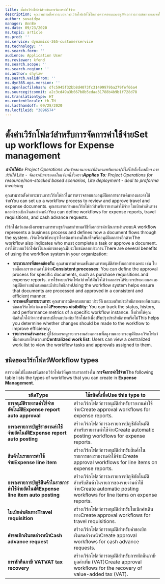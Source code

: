 ```yaml
---
title: ตั้งค่าเวิร์กโฟลว์สำหรับการจัดการค่าใช้จ่าย
description: คุณสามารถตั้งค่ากระบวนการเวิร์กโฟลว์ที่ใช้ในการตรวจสอบและอนุมัติเอกสารการเดินทางและค่าใช้จ่าย
author: suvaidya
manager: AnnBe
ms.date: 09/23/2020
ms.topic: article
ms.prod: ''
ms.service: dynamics-365-customerservice
ms.technology: ''
ms.search.form: ''
audience: Application User
ms.reviewer: kfend
ms.search.scope: ''
ms.search.region: ''
ms.author: shylaw
ms.search.validFrom: ''
ms.dyn365.ops.version: ''
ms.openlocfilehash: dfc5945f32bb8d4073fc31499979ba279fef66a4
ms.sourcegitcommit: a2c3cd49a3b667b8b5edaa31788b4b9b1f728d78
ms.translationtype: HT
ms.contentlocale: th-TH
ms.lasthandoff: 09/28/2020
ms.locfileid: "3896574"
---
```

# <a name="set-up-workflows-for-expense-management"></a><span data-ttu-id="6929b-103">ตั้งค่าเวิร์กโฟลว์สำหรับการจัดการค่าใช้จ่าย</span><span class="sxs-lookup"><span data-stu-id="6929b-103">Set up workflows for Expense management</span></span>

<span data-ttu-id="6929b-104">_**นำไปใช้กับ:** Project Operations สำหรับสถานการณ์ที่อิงตามทรัพยากร/ที่ไม่ได้เก็บในสต็อก การปรับใช้ Lite - จัดการกับการออกใบแจ้งหนี้ชั่วคราว_</span><span class="sxs-lookup"><span data-stu-id="6929b-104">_**Applies To:** Project Operations for resource/non-stocked based scenarios, Lite deployment - deal to proforma invoicing_</span></span>

<span data-ttu-id="6929b-105">คุณสามารถตั้งค่ากระบวนการเวิร์กโฟลว์ในการตรวจสอบและอนุมัติเอกสารการเดินทางและค่าใช้จ่าย</span><span class="sxs-lookup"><span data-stu-id="6929b-105">You can set up a workflow process to review and approve travel and expense documents.</span></span> <span data-ttu-id="6929b-106">คุณสามารถกำหนดเวิร์กโฟลว์สำหรับรายงานค่าใช้จ่าย ใบเบิกค่าเดินทาง และคำขอเบิกเงินสดล่วงหน้า</span><span class="sxs-lookup"><span data-stu-id="6929b-106">You can define workflows for expense reports, travel requisitions, and cash advance requests.</span></span>

<span data-ttu-id="6929b-107">เวิร์กโฟลว์แสดงถึงกระบวนการทางธุรกิจและกำหนดวิธีที่เอกสารดำเนินการผ่านระบบ</span><span class="sxs-lookup"><span data-stu-id="6929b-107">A workflow represents a business process and defines how a document flows through the system.</span></span> <span data-ttu-id="6929b-108">เวิร์กโฟลว์ยังระบุว่าใครต้องทำงานให้เสร็จหรืออนุมัติเอกสารอีกด้วย</span><span class="sxs-lookup"><span data-stu-id="6929b-108">The workflow also indicates who must complete a task or approve a document.</span></span> <span data-ttu-id="6929b-109">การใช้ระบบเวิร์กโฟลว์ในองค์กรของคุณมีประโยชน์หลายประการ:</span><span class="sxs-lookup"><span data-stu-id="6929b-109">There are several benefits of using the workflow system in your organization:</span></span>

- <span data-ttu-id="6929b-110">**กระบวนการที่สอดคล้องกัน**: คุณสามารถกำหนดขั้นตอนการอนุมัติสำหรับเอกสารเฉพาะ เช่น ใบขอซื้อและรายงานค่าใช้จ่าย</span><span class="sxs-lookup"><span data-stu-id="6929b-110">**Consistent processes**: You can define the approval process for specific documents, such as purchase requisitions and expense reports.</span></span> <span data-ttu-id="6929b-111">การใช้ระบบเวิร์กโฟลว์ช่วยให้มั่นใจได้ว่าเอกสารได้รับการประมวลผลและอนุมัติอย่างสม่ำเสมอและมีประสิทธิภาพ</span><span class="sxs-lookup"><span data-stu-id="6929b-111">Using the workflow system helps ensure that documents are processed and approved in a consistent and efficient manner.</span></span>
- <span data-ttu-id="6929b-112">**การมองเห็นกระบวนการ**: คุณสามารถติดตามสถานะ ประวัติ และเมตริกประสิทธิภาพของอินสแตนซ์ของเวิร์กโฟลว์เฉพาะได้</span><span class="sxs-lookup"><span data-stu-id="6929b-112">**Process visibility**: You can track the status, history, and performance metrics of a specific workflow instance.</span></span> <span data-ttu-id="6929b-113">ซึ่งช่วยให้คุณตัดสินใจได้ว่าควรทำการเปลี่ยนแปลงกับเวิร์กโฟลว์เพื่อปรับปรุงประสิทธิภาพหรือไม่</span><span class="sxs-lookup"><span data-stu-id="6929b-113">This helps you determine whether changes should be made to the workflow to improve efficiency.</span></span>
- <span data-ttu-id="6929b-114">**รายการงานส่วนกลาง**: ผู้ใช้สามารถดูรายการงานส่วนกลางเพื่อดูงานและการอนุมัติของเวิร์กโฟลว์ที่มอบหมายให้พวกเขา</span><span class="sxs-lookup"><span data-stu-id="6929b-114">**Centralized work list**: Users can view a centralized work list to view the workflow tasks and approvals assigned to them.</span></span> 

## <a name="workflow-types"></a><span data-ttu-id="6929b-115">ชนิดของเวิร์กโฟลว์</span><span class="sxs-lookup"><span data-stu-id="6929b-115">Workflow types</span></span>

<span data-ttu-id="6929b-116">ตารางต่อไปนี้แสดงชนิดของเวิร์กโฟลว์ที่คุณสามารถสร้างใน **การจัดการค่าใช้จ่าย**</span><span class="sxs-lookup"><span data-stu-id="6929b-116">The following table lists the types of workflows that you can create in **Expense Management**.</span></span>


|              <span data-ttu-id="6929b-117"><strong>ชนิด</strong></span><span class="sxs-lookup"><span data-stu-id="6929b-117"><strong>Type</strong></span></span>              |                   <span data-ttu-id="6929b-118"><strong>ใช้ชนิดนี้เพื่อ</strong></span><span class="sxs-lookup"><span data-stu-id="6929b-118"><strong>Use this type to</strong></span></span>                   |
|-------------------------------------------------|-----------------------------------------------------------------------|
|   <span data-ttu-id="6929b-119"><strong>การอนุมัติรายงานค่าใช้จ่ายอัตโนมัติ</strong></span><span class="sxs-lookup"><span data-stu-id="6929b-119"><strong>Expense report auto approval</strong></span></span> |            <span data-ttu-id="6929b-120">สร้างเวิร์กโฟลว์การอนุมัติสำหรับรายงานค่าใช้จ่าย</span><span class="sxs-lookup"><span data-stu-id="6929b-120">Create approval workflows for expense reports.</span></span>             |
|  <span data-ttu-id="6929b-121"><strong>การลงรายการบัญชีรายงานค่าใช้จ่ายอัตโนมัติ</strong></span><span class="sxs-lookup"><span data-stu-id="6929b-121"><strong>Expense report auto posting</strong></span></span>   |        <span data-ttu-id="6929b-122">สร้างเวิร์กโฟลว์การลงรายการบัญชีอัตโนมัติสำหรับรายงานค่าใช้จ่าย</span><span class="sxs-lookup"><span data-stu-id="6929b-122">Create automatic posting workflows for expense reports.</span></span>        |
|       <span data-ttu-id="6929b-123"><strong>สินค้าในรายการค่าใช้จ่าย</strong></span><span class="sxs-lookup"><span data-stu-id="6929b-123"><strong>Expense line item</strong></span></span>        |     <span data-ttu-id="6929b-124">สร้างเวิร์กโฟลว์การอนุมัติสำหรับสินค้าในรายการของรายงานค่าใช้จ่าย</span><span class="sxs-lookup"><span data-stu-id="6929b-124">Create approval workflows for line items on expense reports.</span></span>      |
| <span data-ttu-id="6929b-125"><strong>การลงรายการบัญชีสินค้าในรายการค่าใช้จ่ายอัตโนมัติ</strong></span><span class="sxs-lookup"><span data-stu-id="6929b-125"><strong>Expense line item auto posting</strong></span></span> | <span data-ttu-id="6929b-126">สร้างเวิร์กโฟลว์การลงรายการบัญชีอัตโนมัติสำหรับสินค้าในรายการของรายงานค่าใช้จ่าย</span><span class="sxs-lookup"><span data-stu-id="6929b-126">Create automatic posting workflows for line items on expense reports.</span></span> |
|       <span data-ttu-id="6929b-127"><strong>ใบเบิกค่าเดินทาง</strong></span><span class="sxs-lookup"><span data-stu-id="6929b-127"><strong>Travel requisition</strong></span></span>       |          <span data-ttu-id="6929b-128">สร้างเวิร์กโฟลว์การอนุมัติสำหรับใบเบิกค่าเดินทาง</span><span class="sxs-lookup"><span data-stu-id="6929b-128">Create approval workflows for travel requisitions.</span></span>           |
|      <span data-ttu-id="6929b-129"><strong>คำขอเบิกเงินสดล่วงหน้า</strong></span><span class="sxs-lookup"><span data-stu-id="6929b-129"><strong>Cash advance request</strong></span></span>      |         <span data-ttu-id="6929b-130">สร้างเวิร์กโฟลว์การอนุมัติสำหรับคำขอเบิกเงินสดล่วงหน้า</span><span class="sxs-lookup"><span data-stu-id="6929b-130">Create approval workflows for cash advance requests.</span></span>          |
|        <span data-ttu-id="6929b-131"><strong>การหักคืนภาษี VAT</strong></span><span class="sxs-lookup"><span data-stu-id="6929b-131"><strong>VAT tax recovery</strong></span></span>        | <span data-ttu-id="6929b-132">สร้างเวิร์กโฟลว์การอนุมัติสำหรับการหักคืนภาษีมูลค่าเพิ่ม (VAT)</span><span class="sxs-lookup"><span data-stu-id="6929b-132">Create approval workflows for the recovery of value-added tax (VAT).</span></span>  |
